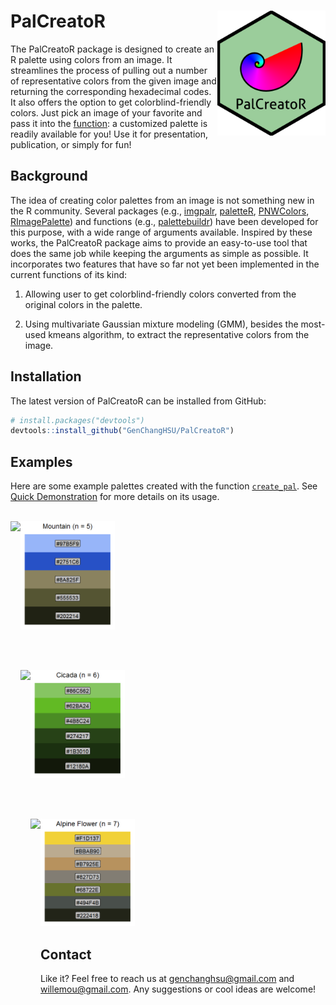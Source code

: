 
# PalCreatoR <img src = "man/figures/Hex Sticker.png" align = "right" height = "200" />

<!-- badges: start -->

<!-- badges: end -->

The PalCreatoR package is designed to create an R palette using colors
from an image. It streamlines the process of pulling out a number of
representative colors from the given image and returning the
corresponding hexadecimal codes. It also offers the option to get
colorblind-friendly colors. Just pick an image of your favorite and pass
it into the
[function](https://genchanghsu.github.io/PalCreatoR/reference/create_pal.html):
a customized palette is readily available for you\! Use it for
presentation, publication, or simply for fun\!

## Background

The idea of creating color palettes from an image is not something new
in the R community. Several packages (e.g.,
[imgpalr](https://cran.rstudio.com/web/packages/imgpalr/index.html),
[paletteR](https://github.com/AndreaCirilloAC/paletter),
[PNWColors](https://github.com/jakelawlor/PNWColors),
[RImagePalette](https://cran.r-project.org/web/packages/RImagePalette/index.html))
and functions (e.g.,
[palettebuildr](https://gist.github.com/jonesor/1818babb03783dc41a1a))
have been developed for this purpose, with a wide range of arguments
available. Inspired by these works, the PalCreatoR package aims to
provide an easy-to-use tool that does the same job while keeping the
arguments as simple as possible. It incorporates two features that have
so far not yet been implemented in the current functions of its kind:

</p>

<p>

1)  Allowing user to get colorblind-friendly colors converted from the
    original colors in the palette.

</p>

<p>

2)  Using multivariate Gaussian mixture modeling (GMM), besides the
    most-used kmeans algorithm, to extract the representative colors
    from the image.

## Installation

The latest version of PalCreatoR can be installed from GitHub:

``` r
# install.packages("devtools")
devtools::install_github("GenChangHSU/PalCreatoR")
```

## Examples

Here are some example palettes created with the function
[`create_pal`](https://genchanghsu.github.io/PalCreatoR/reference/create_pal.html).
See [Quick
Demonstration](https://genchanghsu.github.io/PalCreatoR/articles/Quick_Demonstration.html)
for more details on its usage.

<br>

<img src = "inst/Mountain.JPG" align = "left" height = "300" />
<img src="man/figures/README-palette example 1-1.png" width="30%" />

<br> <br>

<img src = "inst/Cicada.JPG" align = "left" height = "300" />
<img src="man/figures/README-palette example 2-1.png" width="30%" />

<br> <br>

<img src = "inst/Alpine Flower.JPG" align = "left" height = "300" />
<img src="man/figures/README-palette example 3-1.png" width="30%" />

<br>

## Contact

Like it? Feel free to reach us at <genchanghsu@gmail.com> and
<willemou@gmail.com>. Any suggestions or cool ideas are welcome\!
